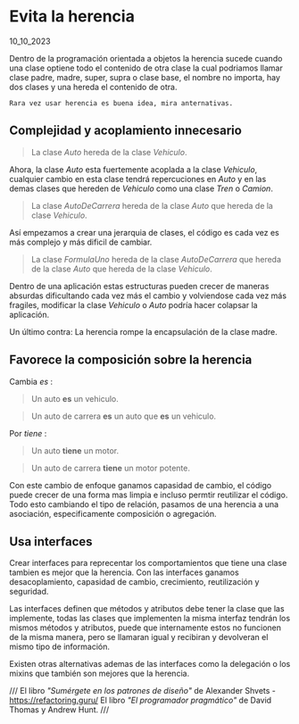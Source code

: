 # Evita la herencia
10_10_2023

Dentro de la programación orientada a objetos la herencia sucede cuando una clase optiene todo el contenido de otra clase la cual podriamos llamar clase padre, madre, super, supra o clase base, el nombre no importa, hay dos clases y una hereda el contenido de otra.

	Rara vez usar herencia es buena idea, mira anternativas.

## Complejidad y acoplamiento innecesario

> La clase *Auto* hereda de la clase *Vehiculo*.

Ahora, la clase *Auto* esta fuertemente acoplada a la clase *Vehiculo*, cualquier cambio en esta clase tendrá repercuciones en *Auto* y en las demas clases que hereden de *Vehiculo* como una clase *Tren* o *Camion*.

> La clase *AutoDeCarrera* hereda de la clase *Auto* que hereda de la clase *Vehiculo*.

Así empezamos a crear una jerarquia de clases, el código es cada vez es más complejo y más dificil de cambiar.

> La clase *FormulaUno* hereda de la clase *AutoDeCarrera* que hereda de la clase *Auto* que hereda de la clase *Vehiculo*.

Dentro de una aplicación estas estructuras pueden crecer de maneras absurdas dificultando cada vez más el cambio y volviendose cada vez más fragiles, modificar la clase *Vehiculo* o *Auto* podría hacer colapsar la aplicación.

Un último contra: La herencia rompe la encapsulación de la clase madre.

## Favorece la composición sobre la herencia

Cambia *es* :

> Un auto **es** un vehiculo.

> Un auto de carrera **es** un auto que **es** un vehiculo.

Por *tiene* :

> Un auto **tiene** un motor.

> Un auto de carrera **tiene** un motor potente.

Con este cambio de enfoque ganamos capasidad de cambio, el código puede crecer de una forma mas limpia e incluso permtir reutilizar el código. Todo esto cambiando el tipo de relación, pasamos de una herencia a una asociación, especificamente composición o agregación.

## Usa interfaces

Crear interfaces para reprecentar los comportamientos que tiene una clase tambien es mejor que la herencia. Con las interfaces ganamos desacoplamiento, capasidad de cambio, crecimiento, reutilización y seguridad.

Las interfaces definen que métodos y atributos debe tener la clase que las implemente, todas las clases que implementen la misma interfaz tendrán los mismos métodos y atributos, puede que internamente estos no funcionen de la misma manera, pero se llamaran igual y recibiran y devolveran el mismo tipo de información.

Existen otras alternativas ademas de las interfaces como la delegación o los mixins que también son mejores que la herencia.

///
El libro *"Sumérgete en los patrones de diseño"* de Alexander Shvets - https://refactoring.guru/
El libro *"El programador pragmático"* de David Thomas y Andrew Hunt.
///